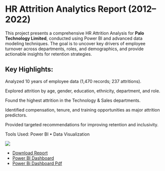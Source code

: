 # HR Attrition Analytics Report (2012–2022)
This project presents a comprehensive HR Attrition Analysis for **Palo Technology Limited**, conducted using Power BI and advanced data modeling techniques. The goal is to uncover key drivers of employee turnover across departments, roles, and demographics, and provide actionable insights for retention strategies.

## Key Highlights:

Analyzed 10 years of employee data (1,470 records; 237 attritions).

Explored attrition by age, gender, education, ethnicity, department, and role.

Found the highest attrition in the Technology & Sales departments.

Identified compensation, tenure, and training opportunities as major attrition predictors.

Provided targeted recommendations for improving retention and inclusivity.

Tools Used:
Power BI • Data Visualization

![](/def96c86639de5473811bc9babb39275f1bf4f38/image.png)
- [Download Report](HR%20Attrition%20Analytics%20Report.docx)
- [Power BI Dashboard](HR%20Attrition%20Dashboard%20Analytics.pbix)
- [Power Bi Dashboard Pdf](Dasboard%20HR%20attrition.pdf)
